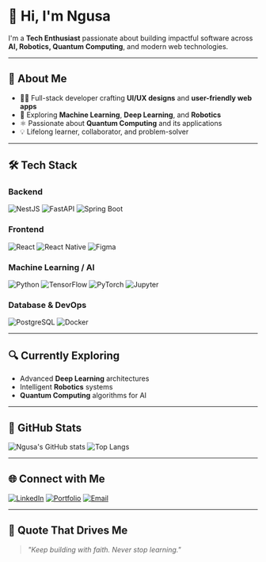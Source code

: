# 👋 Hi, I'm Ngusa

I'm a **Tech Enthusiast** passionate about building impactful software across **AI, Robotics, Quantum Computing**, and modern web technologies.

---

## 💼 About Me

- 👨‍💻 Full-stack developer crafting **UI/UX designs** and **user-friendly web apps**  
- 🤖 Exploring **Machine Learning**, **Deep Learning**, and **Robotics**  
- ⚛️ Passionate about **Quantum Computing** and its applications  
- 💡 Lifelong learner, collaborator, and problem-solver  

---

## 🛠 Tech Stack

### **Backend**
![NestJS](https://img.shields.io/badge/NestJS-E0234E?style=for-the-badge&logo=nestjs&logoColor=white)
![FastAPI](https://img.shields.io/badge/FastAPI-005571?style=for-the-badge&logo=fastapi&logoColor=white)
![Spring Boot](https://img.shields.io/badge/Spring_Boot-6DB33F?style=for-the-badge&logo=spring-boot&logoColor=white)

### **Frontend**
![React](https://img.shields.io/badge/React-20232A?style=for-the-badge&logo=react&logoColor=61DAFB)
![React Native](https://img.shields.io/badge/React_Native-20232A?style=for-the-badge&logo=react&logoColor=61DAFB)
![Figma](https://img.shields.io/badge/Figma-ffbaba?style=for-the-badge&logo=figma&logoColor=black)

### **Machine Learning / AI**
![Python](https://img.shields.io/badge/Python-FFD43B?style=for-the-badge&logo=python&logoColor=black)
![TensorFlow](https://img.shields.io/badge/TensorFlow-FF6F00?style=for-the-badge&logo=tensorflow&logoColor=white)
![PyTorch](https://img.shields.io/badge/PyTorch-EE4C2C?style=for-the-badge&logo=pytorch&logoColor=white)
![Jupyter](https://img.shields.io/badge/Jupyter_Notebook-F28500?style=for-the-badge&logo=jupyter&logoColor=white)

### **Database & DevOps**
![PostgreSQL](https://img.shields.io/badge/PostgreSQL-316192?style=for-the-badge&logo=postgresql&logoColor=white)
![Docker](https://img.shields.io/badge/Docker-0db7ed?style=for-the-badge&logo=docker&logoColor=white)

---

## 🔍 Currently Exploring

- Advanced **Deep Learning** architectures  
- Intelligent **Robotics** systems  
- **Quantum Computing** algorithms for AI  

---

## 🌟 GitHub Stats

![Ngusa's GitHub stats](https://github-readme-stats.vercel.app/api?username=ngusadeep&show_icons=true&theme=radical)
![Top Langs](https://github-readme-stats.vercel.app/api/top-langs/?username=ngusadeep&layout=compact&theme=radical)

---

## 🌐 Connect with Me

[![LinkedIn](https://img.shields.io/badge/LinkedIn-0077B5?style=for-the-badge&logo=linkedin&logoColor=white)](https://www.linkedin.com/in/samwel-ngusa-aab144244)
[![Portfolio](https://img.shields.io/badge/Portfolio-FF5722?style=for-the-badge&logo=google-chrome&logoColor=white)](https://ngusadeep.vercel.app)
[![Email](https://img.shields.io/badge/Email-D14836?style=for-the-badge&logo=gmail&logoColor=white)](mailto:ngusadeep@gmail.com)

---

## 🌟 Quote That Drives Me

> _"Keep building with faith. Never stop learning."_
